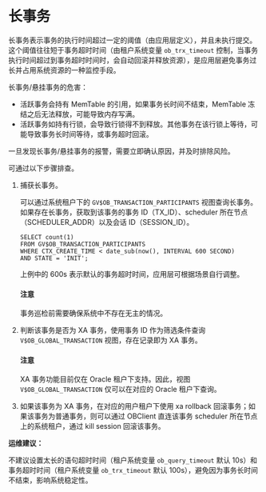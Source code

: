 # 长事务

长事务表示事务的执行时间超过一定的阈值（由应用层定义），并且未执行提交。这个阈值往往短于事务超时时间（由租户系统变量 `ob_trx_timeout` 控制，当事务执行时间超过到事务超时时间时，会自动回滚并释放资源），是应用层避免事务过长并占用系统资源的一种监控手段。

长事务/悬挂事务的危害：

* 活跃事务会持有 MemTable 的引用，如果事务长时间不结束，MemTable 冻结之后无法释放，可能导致内存写满。
* 活跃事务如持有行锁，会导致行锁得不到释放。其他事务在该行锁上等待，可能导致事务长时间等待，或事务超时回滚。

一旦发现长事务/悬挂事务的报警，需要立即确认原因，并及时排除风险。

可通过以下步骤排查。

1. 捕获长事务。

    可以通过系统租户下的 `GV$OB_TRANSACTION_PARTICIPANTS` 视图查询长事务。如果存在长事务，获取到该事务的事务 ID（TX_ID）、scheduler 所在节点（SCHEDULER_ADDR）以及会话 ID（SESSION_ID）。

    ```
    SELECT count(1)
    FROM GV$OB_TRANSACTION_PARTICIPANTS
    WHERE CTX_CREATE_TIME < date_sub(now(), INTERVAL 600 SECOND)
    AND STATE = 'INIT';
    ```

    上例中的 600s 表示默认的事务超时时间，应用层可根据场景自行调整。

    <main id="notice" type='notice'>
        <h4>注意</h4>
        <p>事务巡检前需要确保系统中不存在无主的情况。</p>
    </main>

2. 判断该事务是否为 XA 事务，使用事务 ID 作为筛选条件查询 `V$OB_GLOBAL_TRANSACTION` 视图，存在记录即为 XA 事务。

    <main id="notice" type='notice'>
    <h4>注意</h4>
    <p>XA 事务功能目前仅在 Oracle 租户下支持。因此，视图 <code>V$OB_GLOBAL_TRANSACTION</code> 仅可以在对应的 Oracle 租户下查询。</p>
    </main>

3. 如果该事务为 XA 事务，在对应的用户租户下使用 xa rollback 回滚事务；如果该事务为普通事务，则可以通过 OBClient 直连该事务 scheduler 所在节点上的系统租户，通过 kill session 回滚该事务。

**运维建议：**

不建议设置太长的语句超时时间（租户系统变量 `ob_query_timeout` 默认 10s）和事务超时时间（租户系统变量 `ob_trx_timeout` 默认 100s），避免因为事务长时间不结束，影响系统稳定性。

